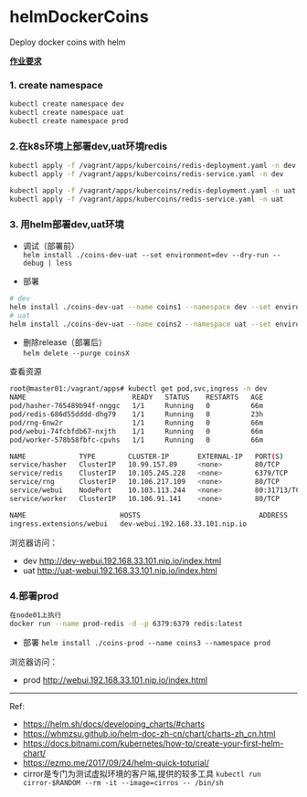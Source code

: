 # helmDockerCoins
Deploy docker coins with helm


[**作业要求**](https://github.com/qinrui777/helmDockerCoins/blob/master/101-exam.md)

### 1. create namespace
```bash
kubectl create namespace dev
kubectl create namespace uat
kubectl create namespace prod
```

### 2.在k8s环境上部署dev,uat环境redis
```bash
kubectl apply -f /vagrant/apps/kubercoins/redis-deployment.yaml -n dev
kubectl apply -f /vagrant/apps/kubercoins/redis-service.yaml -n dev

kubectl apply -f /vagrant/apps/kubercoins/redis-deployment.yaml -n uat
kubectl apply -f /vagrant/apps/kubercoins/redis-service.yaml -n uat
```

### 3. 用helm部署dev,uat环境
- 调试（部署前）  
`helm install ./coins-dev-uat --set environment=dev --dry-run --debug | less`

- 部署
```bash
# dev
helm install ./coins-dev-uat --name coins1 --namespace dev --set environment=dev
# uat
helm install ./coins-dev-uat --name coins2 --namespace uat --set environment=uat
```

- 删除release（部署后）  
`helm delete --purge coinsX`


查看资源
```bash
root@master01:/vagrant/apps# kubectl get pod,svc,ingress -n dev
NAME                          READY   STATUS    RESTARTS   AGE
pod/hasher-765489b94f-nnggc   1/1     Running   0          66m
pod/redis-686d55dddd-dhg79    1/1     Running   0          23h
pod/rng-6nw2r                 1/1     Running   0          66m
pod/webui-74fcbfdb67-nxjth    1/1     Running   0          66m
pod/worker-578b58fbfc-cpvhs   1/1     Running   0          66m

NAME             TYPE        CLUSTER-IP       EXTERNAL-IP   PORT(S)        AGE
service/hasher   ClusterIP   10.99.157.89     <none>        80/TCP         66m
service/redis    ClusterIP   10.105.245.228   <none>        6379/TCP       23h
service/rng      ClusterIP   10.106.217.109   <none>        80/TCP         66m
service/webui    NodePort    10.103.113.244   <none>        80:31713/TCP   66m
service/worker   ClusterIP   10.106.91.141    <none>        80/TCP         66m

NAME                       HOSTS                             ADDRESS   PORTS   AGE
ingress.extensions/webui   dev-webui.192.168.33.101.nip.io             80      66m
```

浏览器访问：  
- dev http://dev-webui.192.168.33.101.nip.io/index.html
- uat http://uat-webui.192.168.33.101.nip.io/index.html

### 4.部署prod

```bash
在node01上执行  
docker run --name prod-redis -d -p 6379:6379 redis:latest
```

- 部署
`helm install ./coins-prod --name coins3 --namespace prod`

浏览器访问：
- prod http://webui.192.168.33.101.nip.io/index.html


---
Ref:
- https://helm.sh/docs/developing_charts/#charts
- https://whmzsu.github.io/helm-doc-zh-cn/chart/charts-zh_cn.html
- https://docs.bitnami.com/kubernetes/how-to/create-your-first-helm-chart/
- https://ezmo.me/2017/09/24/helm-quick-toturial/
- cirror是专门为测试虚拟环境的客户端,提供的较多工具 `kubectl run cirror-$RANDOM --rm -it --image=cirros -- /bin/sh`